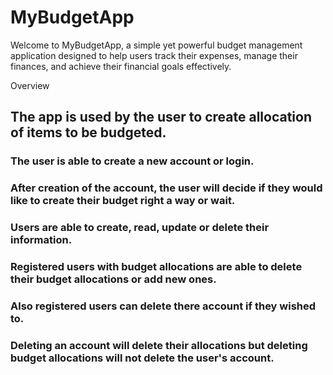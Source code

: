 # MyBudgetApp
Welcome to MyBudgetApp, a simple yet powerful budget management application designed to help users track their expenses, manage their finances, and achieve their financial goals effectively.

Overview

## The app is used by the user to create allocation of items to be budgeted.
### The user is able to create a new account or login.
### After creation of the account, the user will decide if they would like to create their budget right a way or wait.
### Users are able to create, read, update or delete their information.
### Registered users with budget allocations are able to delete their budget allocations or add new ones.
### Also registered users can delete there account if they wished to.
### Deleting an account will delete their allocations but deleting budget allocations will not delete the user's account.
